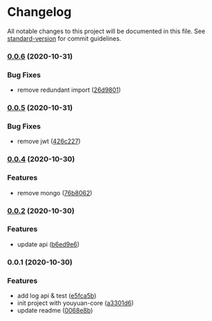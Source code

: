 # Changelog

All notable changes to this project will be documented in this file. See [standard-version](https://github.com/conventional-changelog/standard-version) for commit guidelines.

### [0.0.6](https://github.com/36node/echo-logger/compare/v0.0.5...v0.0.6) (2020-10-31)


### Bug Fixes

* remove redundant import ([26d9801](https://github.com/36node/echo-logger/commit/26d9801))



### [0.0.5](https://github.com/36node/echo-logger/compare/v0.0.4...v0.0.5) (2020-10-31)


### Bug Fixes

* remove jwt ([426c227](https://github.com/36node/echo-logger/commit/426c227))



### [0.0.4](https://github.com/36node/echo-logger/compare/v0.0.2...v0.0.4) (2020-10-30)


### Features

* remove mongo ([76b8062](https://github.com/36node/echo-logger/commit/76b8062))



### [0.0.2](https://github.com/36node/echo-logger/compare/v0.0.1...v0.0.2) (2020-10-30)


### Features

* update api ([b6ed9e6](https://github.com/36node/echo-logger/commit/b6ed9e6))



### 0.0.1 (2020-10-30)


### Features

* add log api & test ([e5fca5b](https://github.com/36node/echo-logger/commit/e5fca5b))
* init project with youyuan-core ([a3301d6](https://github.com/36node/echo-logger/commit/a3301d6))
* update readme ([0068e8b](https://github.com/36node/echo-logger/commit/0068e8b))
